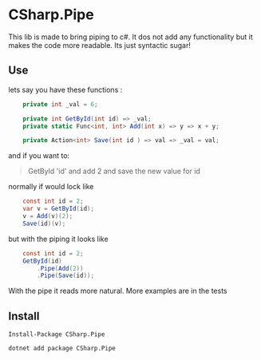 # CSharp.Pipe
This lib is made to bring piping to c#.
It dos not add any functionality but it makes the code more readable. Its just syntactic sugar!
## Use
lets say you have these functions :
```cs
    private int _val = 6;

    private int GetById(int id) => _val;
    private static Func<int, int> Add(int x) => y => x + y;

    private Action<int> Save(int id ) => val => _val = val;
```
and if you want to:
> GetById 'id' and add 2 and save the new value for id 

normally if would lock like 
```cs
    const int id = 2;
    var v = GetById(id);
    v = Add(v)(2);
    Save(id)(v);
```
but with the piping it looks like
```cs
    const int id = 2;
    GetById(id)
        .Pipe(Add(2))
        .Pipe(Save(id));
```
With the pipe it reads more natural. More examples are in the tests

## Install
```
Install-Package CSharp.Pipe 
```
```
dotnet add package CSharp.Pipe
```
